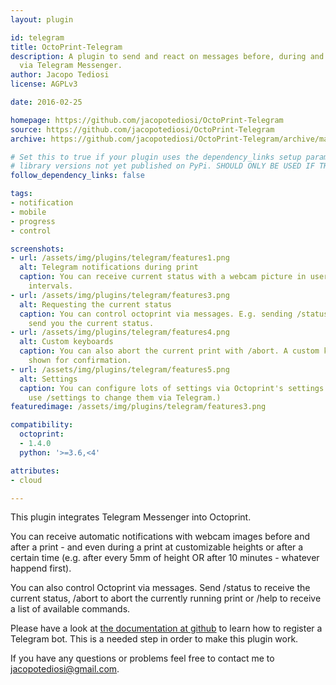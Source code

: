 ```yaml
---
layout: plugin

id: telegram
title: OctoPrint-Telegram
description: A plugin to send and react on messages before, during and after a print
  via Telegram Messenger.
author: Jacopo Tediosi
license: AGPLv3

date: 2016-02-25

homepage: https://github.com/jacopotediosi/OctoPrint-Telegram
source: https://github.com/jacopotediosi/OctoPrint-Telegram
archive: https://github.com/jacopotediosi/OctoPrint-Telegram/archive/master.zip

# Set this to true if your plugin uses the dependency_links setup parameter to include
# library versions not yet published on PyPi. SHOULD ONLY BE USED IF THERE IS NO OTHER OPTION!
follow_dependency_links: false

tags:
- notification
- mobile
- progress
- control

screenshots:
- url: /assets/img/plugins/telegram/features1.png
  alt: Telegram notifications during print
  caption: You can receive current status with a webcam picture in user-definable
    intervals.
- url: /assets/img/plugins/telegram/features3.png
  alt: Requesting the current status
  caption: You can control octoprint via messages. E.g. sending /status lets the Plugin
    send you the current status.
- url: /assets/img/plugins/telegram/features4.png
  alt: Custom keyboards
  caption: You can also abort the current print with /abort. A custom keyboard is
    shown for confirmation.
- url: /assets/img/plugins/telegram/features5.png
  alt: Settings
  caption: You can configure lots of settings via Octoprint's settings. (Or you can
    use /settings to change them via Telegram.)
featuredimage: /assets/img/plugins/telegram/features3.png

compatibility:
  octoprint:
  - 1.4.0
  python: '>=3.6,<4'

attributes:
- cloud

---
```


This plugin integrates Telegram Messenger into Octoprint.

You can receive automatic notifications with webcam images before and after a print -
and even during a print at customizable heights or after a certain time (e.g. after every
5mm of height OR after 10 minutes - whatever happend first).

You can also control Octoprint via messages. Send /status to receive the current status,
/abort to abort the currently running print or /help to receive a list of available commands.

Please have a look at [the documentation at github](https://github.com/jacopotediosi/OctoPrint-Telegram/blob/master/README.md)
to learn how to register a Telegram bot. This is a needed step in order to make this plugin work.

If you have any questions or problems feel free to contact me to jacopotediosi@gmail.com.
